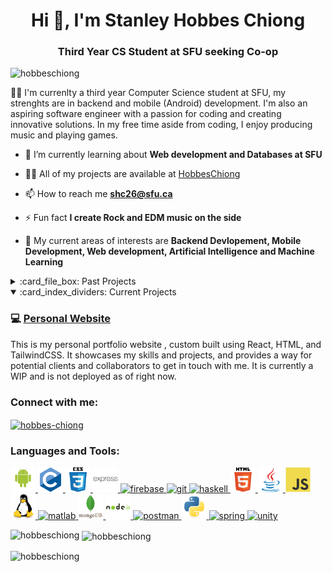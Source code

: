<h1 align="center">Hi 👋, I'm Stanley Hobbes Chiong</h1>
<h3 align="center">Third Year CS Student at SFU seeking Co-op</h3>

<p align="left"> <img src="https://komarev.com/ghpvc/?username=hobbeschiong&label=Profile%20views&color=0e75b6&style=flat" alt="hobbeschiong" /> </p>

:student: I'm currenlty a third year Computer Science student at SFU, my strenghts are in backend and mobile (Android) development. I'm also an aspiring software engineer with a passion for coding and creating innovative solutions. In my free time aside from coding, I enjoy producing music and playing games.

- 🌱 I’m currently learning about **Web development and Databases at SFU**

- 👨‍💻 All of my projects are available at [HobbesChiong](https://github.com/HobbesChiong)

- 📫 How to reach me **shc26@sfu.ca**

- ⚡ Fun fact **I create Rock and EDM music on the side**
  
- 📝 My current areas of interests are **Backend Devlopement, Mobile Development, Web development, Artificial Intelligence and Machine Learning**

<details>
  <summary>:card_file_box: Past Projects</summary>
  
  <!-- SFU -->
  
  ## :school: SFU Course Projects
  #### [Course Tracking Backend](https://github.com/HobbesChiong/Course-Tracking-Back-End) - CMPT 213
  - Developed the backend for a course tracking website to help SFU students plan their academic schedules
  - Implemented a **REST API** using **Spring Boot** to interact with model classes written in **Java** and export as **JSON** objects
  - Streamlined data management and storage by compiling course data from a CSV file into the back-end
  
  #### [Co-operative-Goals-for-Competitive-Games](https://github.com/HobbesChiong/Co-operative-Goals-for-Competitive-Games) - CMPT 276
  - Developed a mobile application using Java and Android SDK, enabling CRUD operations to manage the data of various games
  - Integrated Agile and Scrum principles by implementing a Kanban board, fostering heavy customer involvement, and
    embracing changing requirements, to deliver software that met 100% of the specifications on a bi-weekly basis 
  - Created comprehensive test functions using JUnit to achieve 100% code coverage, significantly improving overall code quality
  
  #### [Rebel Finder](https://github.com/HobbesChiong/Rebel_Finder) - CMPT 276
  - Designed and developed a Minesweeper clone for Android using \textbf{Java} and \textbf{Android SDK}
  - Implemented the core Minesweeper game logic, including grid generation, bomb placement, tile revealing, and win conditions,
  - Created an intuitive and user-friendly interface, ensuring a seamless and engaging gaming experience using \textbf{Android Studio's Layout Editor} to edit XML files
    
<!-- Hackathons --> 

  ## 🐱‍💻 Hackathons
  
  ### ✍️ [JapanGo](https://github.com/bxian03/StormHacks2023)
  JapanGo is a thrilling multiplayer, web-based game designed to immerse players in the world of Japanese hiragana and kanji characters while engaging in an exciting competition. Aspiring linguists and Japanese language enthusiasts gather together to put their       knowledge to the test in a fast-paced race to correctly guess characters before their opponents.
  
  ### 🧪 [Organic Chemistry Quiz Discord Bot](https://github.com/im-calvin/HackToSchoolBot22) [(Hack To School 2022 Hackathon First Overall)](https://github.com/bxian03/HackToSchoolAPI22)
  The Organic Chemistry Quiz Discord Bot was aimed to make learning compound names more fun and engaging. We created a Discord bot that quizzes users on compound names and awards points for correct answers. Participating in my first hackathon was an amazing learning   
  experience where I honed my skills in pair programming, time-management, and effective communication
</details>

<details open>
  <summary>:card_index_dividers: Current Projects</summary>
 
  ### 💻 [Personal Website](https://github.com/HobbesChiong/website)
  This is my personal portfolio website , custom built using React, HTML, and TailwindCSS. It showcases my skills and projects, and provides a way for potential clients and collaborators to get in touch with me. It is currently a WIP and is not deployed as of right       now.
</details>

<h3 align="left">Connect with me:</h3>
<p align="left">
<a href="https://linkedin.com/in/hobbes-chiong" target="blank"><img align="center" src="https://raw.githubusercontent.com/rahuldkjain/github-profile-readme-generator/master/src/images/icons/Social/linked-in-alt.svg" alt="hobbes-chiong" height="30" width="40" /></a>
</p>

<h3 align="left">Languages and Tools:</h3>
<p align="left"> <a href="https://developer.android.com" target="_blank" rel="noreferrer"> <img src="https://raw.githubusercontent.com/devicons/devicon/master/icons/android/android-original-wordmark.svg" alt="android" width="40" height="40"/> </a> <a href="https://www.cprogramming.com/" target="_blank" rel="noreferrer"> <img src="https://raw.githubusercontent.com/devicons/devicon/master/icons/c/c-original.svg" alt="c" width="40" height="40"/> </a> <a href="https://www.w3schools.com/css/" target="_blank" rel="noreferrer"> <img src="https://raw.githubusercontent.com/devicons/devicon/master/icons/css3/css3-original-wordmark.svg" alt="css3" width="40" height="40"/> </a> <a href="https://expressjs.com" target="_blank" rel="noreferrer"> <img src="https://raw.githubusercontent.com/devicons/devicon/master/icons/express/express-original-wordmark.svg" alt="express" width="40" height="40"/> </a> <a href="https://firebase.google.com/" target="_blank" rel="noreferrer"> <img src="https://www.vectorlogo.zone/logos/firebase/firebase-icon.svg" alt="firebase" width="40" height="40"/> </a> <a href="https://git-scm.com/" target="_blank" rel="noreferrer"> <img src="https://www.vectorlogo.zone/logos/git-scm/git-scm-icon.svg" alt="git" width="40" height="40"/> </a> <a href="https://www.haskell.org/" target="_blank" rel="noreferrer"> <img src="https://upload.wikimedia.org/wikipedia/commons/1/1c/Haskell-Logo.svg" alt="haskell" width="40" height="40"/> </a> <a href="https://www.w3.org/html/" target="_blank" rel="noreferrer"> <img src="https://raw.githubusercontent.com/devicons/devicon/master/icons/html5/html5-original-wordmark.svg" alt="html5" width="40" height="40"/> </a> <a href="https://www.java.com" target="_blank" rel="noreferrer"> <img src="https://raw.githubusercontent.com/devicons/devicon/master/icons/java/java-original.svg" alt="java" width="40" height="40"/> </a> <a href="https://developer.mozilla.org/en-US/docs/Web/JavaScript" target="_blank" rel="noreferrer"> <img src="https://raw.githubusercontent.com/devicons/devicon/master/icons/javascript/javascript-original.svg" alt="javascript" width="40" height="40"/> </a> <a href="https://www.linux.org/" target="_blank" rel="noreferrer"> <img src="https://raw.githubusercontent.com/devicons/devicon/master/icons/linux/linux-original.svg" alt="linux" width="40" height="40"/> </a> <a href="https://www.mathworks.com/" target="_blank" rel="noreferrer"> <img src="https://upload.wikimedia.org/wikipedia/commons/2/21/Matlab_Logo.png" alt="matlab" width="40" height="40"/> </a> <a href="https://www.mongodb.com/" target="_blank" rel="noreferrer"> <img src="https://raw.githubusercontent.com/devicons/devicon/master/icons/mongodb/mongodb-original-wordmark.svg" alt="mongodb" width="40" height="40"/> </a> <a href="https://nodejs.org" target="_blank" rel="noreferrer"> <img src="https://raw.githubusercontent.com/devicons/devicon/master/icons/nodejs/nodejs-original-wordmark.svg" alt="nodejs" width="40" height="40"/> </a> <a href="https://postman.com" target="_blank" rel="noreferrer"> <img src="https://www.vectorlogo.zone/logos/getpostman/getpostman-icon.svg" alt="postman" width="40" height="40"/> </a> <a href="https://www.python.org" target="_blank" rel="noreferrer"> <img src="https://raw.githubusercontent.com/devicons/devicon/master/icons/python/python-original.svg" alt="python" width="40" height="40"/> </a> <a href="https://spring.io/" target="_blank" rel="noreferrer"> <img src="https://www.vectorlogo.zone/logos/springio/springio-icon.svg" alt="spring" width="40" height="40"/> </a> <a href="https://unity.com/" target="_blank" rel="noreferrer"> <img src="https://www.vectorlogo.zone/logos/unity3d/unity3d-icon.svg" alt="unity" width="40" height="40"/> </a> </p>

<p><img align="left" src="https://github-readme-stats.vercel.app/api/top-langs?username=hobbeschiong&show_icons=true&locale=en&layout=compact" alt="hobbeschiong" /></p>

<p>&nbsp;<img align="center" src="https://github-readme-stats.vercel.app/api?username=hobbeschiong&show_icons=true&locale=en" alt="hobbeschiong" /></p>

<p><img align="center" src="https://github-readme-streak-stats.herokuapp.com/?user=hobbeschiong&" alt="hobbeschiong" /></p>


